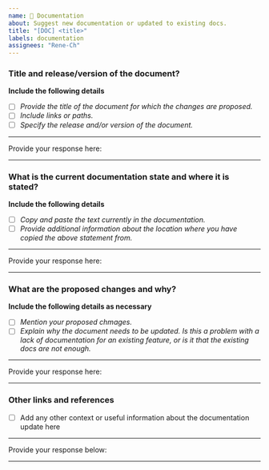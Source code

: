 ```yaml
---
name: 📃 Documentation
about: Suggest new documentation or updated to existing docs.
title: "[DOC] <title>"
labels: documentation
assignees: "Rene-Ch"
---
```

 

<!-- IMPORTANT: Please make sure you have looked into the open and closed issues for similar issues before opening a new one -->

### Title and release/version of the document?
  
 **Include the following details**

* [ ] *Provide the title of the document for which the changes are proposed.*
* [ ] *Include links or paths.*
* [ ] *Specify the release and/or version of the document.*
 ---
 Provide your response here:
 
 ---



 ### What is the current documentation state and where it is stated?

**Include the following details**
* [ ] *Copy and paste the text currently in the documentation.* 
* [ ] *Provide additional information about the location where you have copied the above statement from.*
 
 ---
 Provide your response here:
 
 ---



### What are the proposed changes and why?

**Include the following details as necessary**
* [ ] *Mention your proposed chmages.*
* [ ] *Explain why the document needs to be updated. Is this a problem with a lack of documentation for an existing feature, or is it that the existing docs are not enough.*
 
 ---
 Provide your response here:
 
 ---
  

### Other links and references

* [ ] Add any other context or useful information about the documentation update here 
 
 ---
 Provide your response below:
 
 ---
